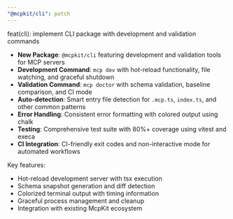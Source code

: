 ```yaml
---
"@mcpkit/cli": patch
---
```


feat(cli): implement CLI package with development and validation commands

- **New Package**: `@mcpkit/cli` featuring development and validation tools for MCP servers
- **Development Command**: `mcp dev` with hot-reload functionality, file watching, and graceful shutdown
- **Validation Command**: `mcp doctor` with schema validation, baseline comparison, and CI mode
- **Auto-detection**: Smart entry file detection for `.mcp.ts`, `index.ts`, and other common patterns
- **Error Handling**: Consistent error formatting with colored output using chalk
- **Testing**: Comprehensive test suite with 80%+ coverage using vitest and execa
- **CI Integration**: CI-friendly exit codes and non-interactive mode for automated workflows

Key features:
- Hot-reload development server with tsx execution
- Schema snapshot generation and diff detection
- Colorized terminal output with timing information
- Graceful process management and cleanup
- Integration with existing McpKit ecosystem
